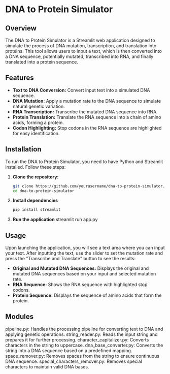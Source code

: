 # DNA to Protein Simulator

## Overview
The DNA to Protein Simulator is a Streamlit web application designed to simulate the process of DNA mutation, transcription, and translation into proteins. This tool allows users to input a text, which is then converted into a DNA sequence, potentially mutated, transcribed into RNA, and finally translated into a protein sequence.

## Features
- **Text to DNA Conversion:** Convert input text into a simulated DNA sequence.
- **DNA Mutation:** Apply a mutation rate to the DNA sequence to simulate natural genetic variation.
- **RNA Transcription:** Transcribe the mutated DNA sequence into RNA.
- **Protein Translation:** Translate the RNA sequence into a chain of amino acids, forming a protein.
- **Codon Highlighting:** Stop codons in the RNA sequence are highlighted for easy identification.

## Installation
To run the DNA to Protein Simulator, you need to have Python and Streamlit installed. Follow these steps:

1. **Clone the repository:**
   ```bash
   git clone https://github.com/yourusername/dna-to-protein-simulator.git
   cd dna-to-protein-simulator

2. **Install dependencies**
    ```bash 
    pip install streamlit

3. **Run the application** 
    streamlit run app.py

## Usage
Upon launching the application, you will see a text area where you can input your text. After inputting the text, use the slider to set the mutation rate and press the "Transcribe and Translate" button to see the results:

- **Original and Mutated DNA Sequences:** Displays the original and mutated DNA sequences based on your input and selected mutation rate.
- **RNA Sequence:** Shows the RNA sequence with highlighted stop codons.
- **Protein Sequence:** Displays the sequence of amino acids that form the protein.

## Modules
pipeline.py: Handles the processing pipeline for converting text to DNA and applying genetic operations.
string_reader.py: Reads the input string and prepares it for further processing.
character_capitalizer.py: Converts characters in the string to uppercase.
dna_base_converter.py: Converts the string into a DNA sequence based on a predefined mapping.
space_remover.py: Removes spaces from the string to ensure continuous DNA sequence.
special_characters_remover.py: Removes special characters to maintain valid DNA bases.
